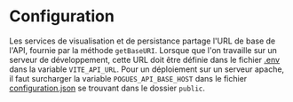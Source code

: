 # Configuration

Les services de visualisation et de persistance partage l'URL de base de l'API, fournie par la méthode `getBaseURI`. Lorsque que l'on travaille sur un serveur de développement, cette URL doit être définie dans le fichier [.env](https://github.com/InseeFr/Pogues/blob/main/.env) dans la variable `VITE_API_URL`. Pour un déploiement sur un serveur apache, il faut surcharger la variable `POGUES_API_BASE_HOST` dans le fichier [configuration.json](https://github.com/InseeFr/Pogues/blob/main/public/configuration.json) se trouvant dans le dossier `public`.
